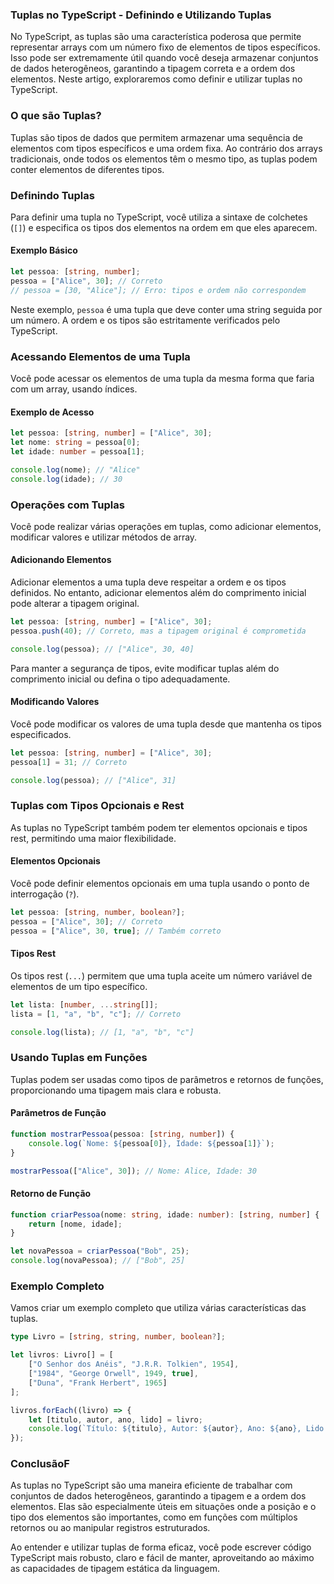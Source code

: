 ### Tuplas no TypeScript - Definindo e Utilizando Tuplas

No TypeScript, as tuplas são uma característica poderosa que permite representar arrays com um número fixo de elementos de tipos específicos. Isso pode ser extremamente útil quando você deseja armazenar conjuntos de dados heterogêneos, garantindo a tipagem correta e a ordem dos elementos. Neste artigo, exploraremos como definir e utilizar tuplas no TypeScript.

### O que são Tuplas?

Tuplas são tipos de dados que permitem armazenar uma sequência de elementos com tipos específicos e uma ordem fixa. Ao contrário dos arrays tradicionais, onde todos os elementos têm o mesmo tipo, as tuplas podem conter elementos de diferentes tipos.

### Definindo Tuplas

Para definir uma tupla no TypeScript, você utiliza a sintaxe de colchetes (`[]`) e especifica os tipos dos elementos na ordem em que eles aparecem.

#### Exemplo Básico

```typescript
let pessoa: [string, number];
pessoa = ["Alice", 30]; // Correto
// pessoa = [30, "Alice"]; // Erro: tipos e ordem não correspondem
```

Neste exemplo, `pessoa` é uma tupla que deve conter uma string seguida por um número. A ordem e os tipos são estritamente verificados pelo TypeScript.

### Acessando Elementos de uma Tupla

Você pode acessar os elementos de uma tupla da mesma forma que faria com um array, usando índices.

#### Exemplo de Acesso

```typescript
let pessoa: [string, number] = ["Alice", 30];
let nome: string = pessoa[0];
let idade: number = pessoa[1];

console.log(nome); // "Alice"
console.log(idade); // 30
```

### Operações com Tuplas

Você pode realizar várias operações em tuplas, como adicionar elementos, modificar valores e utilizar métodos de array.

#### Adicionando Elementos

Adicionar elementos a uma tupla deve respeitar a ordem e os tipos definidos. No entanto, adicionar elementos além do comprimento inicial pode alterar a tipagem original.

```typescript
let pessoa: [string, number] = ["Alice", 30];
pessoa.push(40); // Correto, mas a tipagem original é comprometida

console.log(pessoa); // ["Alice", 30, 40]
```

Para manter a segurança de tipos, evite modificar tuplas além do comprimento inicial ou defina o tipo adequadamente.

#### Modificando Valores

Você pode modificar os valores de uma tupla desde que mantenha os tipos especificados.

```typescript
let pessoa: [string, number] = ["Alice", 30];
pessoa[1] = 31; // Correto

console.log(pessoa); // ["Alice", 31]
```

### Tuplas com Tipos Opcionais e Rest

As tuplas no TypeScript também podem ter elementos opcionais e tipos rest, permitindo uma maior flexibilidade.

#### Elementos Opcionais

Você pode definir elementos opcionais em uma tupla usando o ponto de interrogação (`?`).

```typescript
let pessoa: [string, number, boolean?];
pessoa = ["Alice", 30]; // Correto
pessoa = ["Alice", 30, true]; // Também correto
```

#### Tipos Rest

Os tipos rest (`...`) permitem que uma tupla aceite um número variável de elementos de um tipo específico.

```typescript
let lista: [number, ...string[]];
lista = [1, "a", "b", "c"]; // Correto

console.log(lista); // [1, "a", "b", "c"]
```

### Usando Tuplas em Funções

Tuplas podem ser usadas como tipos de parâmetros e retornos de funções, proporcionando uma tipagem mais clara e robusta.

#### Parâmetros de Função

```typescript
function mostrarPessoa(pessoa: [string, number]) {
    console.log(`Nome: ${pessoa[0]}, Idade: ${pessoa[1]}`);
}

mostrarPessoa(["Alice", 30]); // Nome: Alice, Idade: 30
```

#### Retorno de Função

```typescript
function criarPessoa(nome: string, idade: number): [string, number] {
    return [nome, idade];
}

let novaPessoa = criarPessoa("Bob", 25);
console.log(novaPessoa); // ["Bob", 25]
```

### Exemplo Completo

Vamos criar um exemplo completo que utiliza várias características das tuplas.

```typescript
type Livro = [string, string, number, boolean?];

let livros: Livro[] = [
    ["O Senhor dos Anéis", "J.R.R. Tolkien", 1954],
    ["1984", "George Orwell", 1949, true],
    ["Duna", "Frank Herbert", 1965]
];

livros.forEach((livro) => {
    let [titulo, autor, ano, lido] = livro;
    console.log(`Título: ${titulo}, Autor: ${autor}, Ano: ${ano}, Lido: ${lido ? "Sim" : "Não"}`);
});
```

### ConclusãoF

As tuplas no TypeScript são uma maneira eficiente de trabalhar com conjuntos de dados heterogêneos, garantindo a tipagem e a ordem dos elementos. Elas são especialmente úteis em situações onde a posição e o tipo dos elementos são importantes, como em funções com múltiplos retornos ou ao manipular registros estruturados.

Ao entender e utilizar tuplas de forma eficaz, você pode escrever código TypeScript mais robusto, claro e fácil de manter, aproveitando ao máximo as capacidades de tipagem estática da linguagem.